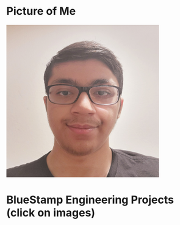 # Picture of Me
<img src="Photo of Me.jpg" alt="Photo of me" style="width: 400px; height: 400px;"/>

# BlueStamp Engineering Projects (click on images)
<!-- [![Project 1](Gesture Controlled Robot Image.jpg)](./project1.md)
[![Project 2](Unity Game Image.jpg)](./project2.md) -->

<!-- [![Project 1](./project1.md)](Gesture Controlled Robot Image.jpg)
[![Project 2](./project2.md)](Unity Game Image.jpg) -->
